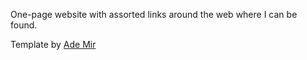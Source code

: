 One-page website with assorted links around the web where I can be found.

Template by [Ade Mir](https://github.com/Ade-mir)